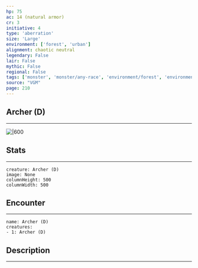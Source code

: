```yaml
---
hp: 75
ac: 14 (natural armor)
cr: 3
initiative: 4
type: 'aberration'    
size: 'Large'
environment: ['forest', 'urban']
alignment: chaotic neutral
legendary: False
lair: False
mythic: False
regional: False
tags: ['monster', 'monster/any-race', 'environment/forest', 'environment/urban']
source: "VGM"
page: 210
---
```


## Archer (D)
---

![|600](D:/Program%20Files/5e.tools/img/bestiary/VGM/Archer.jpg)

## Stats
---

```statblock
creature: Archer (D)
image: None
columnHeight: 500
columnWidth: 500
```

## Encounter
---

```encounter-table
name: Archer (D)
creatures:
- 1: Archer (D)
```

## Description
---




